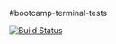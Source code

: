 #bootcamp-terminal-tests

[![Build Status](https://travis-ci.org/fistozvoti/bootcamp-terminal-tests.svg?branch=master)](https://travis-ci.org/fistozvoti/bootcamp-terminal-tests)
